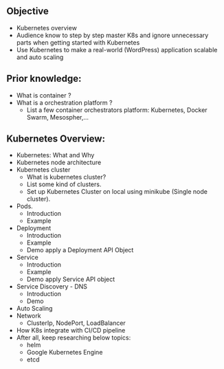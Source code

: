 ## Objective
- Kubernetes overview
- Audience know to step by step master K8s and ignore unnecessary parts when getting started with Kubernetes
- Use Kubernetes to make a real-world (WordPress) application scalable and auto scaling
## Prior knowledge:
- What is container ?
- What is a orchestration platform ? 
    - List a few container orchestrators platform: Kubernetes, Docker Swarm, Mesospher,...
## Kubernetes Overview:
- Kubernetes: What and Why
- Kubernetes node architecture
- Kubernetes cluster
    - What is kubernetes cluster?
    - List some kind of clusters.
    - Set up Kubernetes Cluster on local using minikube (Single node cluster).
- Pods.
    -  Introduction
    -  Example
- Deployment
    - Introduction
    - Example
    - Demo apply a Deployment API Object
- Service 
    -  Introduction
    -  Example
    -  Demo apply Service API object
-  Service Discovery - DNS
    -   Introduction
    -   Demo
- Auto Scaling
- Network
    - ClusterIp, NodePort, LoadBalancer
- How K8s integrate with CI/CD pipeline
- After all, keep researching below topics:
    -   helm
    -   Google Kubernetes Engine
    -   etcd
